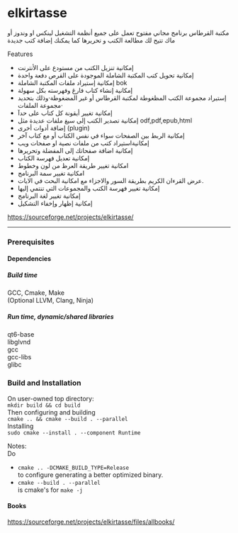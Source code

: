 # elkirtasse
مكتبة القرطاس برنامج مجاني مفتوح تعمل على جميع أنظمة التشغيل لينكس او وندوز أو ماك تتيح لك مطالعة الكتب و تحريرها كما يمكنك إضافة كتب جديدة

Features
* إمكانية تنزيل الكتب من مستودع على الأنترنت
* إمكانية تحويل كتب المكتبة الشاملة الموجودة على القرص دفعة واحدة
* إمكانية إستيراد ملفات المكتبة الشاملة bok
* إمكانية إنشاء كتاب فارغ وفهرسته بكل سهولة
* إستيراد مجموعة الكتب المظغوطة لمكتبة القرطاس أو غير المضغوطة·وذلك بتحديد مجموعة الملفات·
* إمكانية تغيير أيقونة كل كتاب على حدآ
* إمكانية تصدير الكتب إلى سيغ ملفات عديدة مثل odf,pdf,epub,html
* إضافة أدوات أخرى (plugin)
* إمكانية الربط بين الصفحات سواء في نفس الكتاب أو مع كتاب آخر
* إمكانيةاستيراد كتب من ملفات نصية او صفحات ويب
* إمكانية اضافة صفحاتك إلى المفضلة وتحريرها
* إمكانية تعديل فهرسة الكتاب
* امكانية تغيير طريقة العرظ من لون وخطوط
* امكانية تغيير سمة البرنامج
* عرض القرءان الكريم بطريقة السور والاجزاء مع امكانية البحث في الايات.
* إمكانية تغيير فهرسة الكتب والمجموعات التي تنتمي إليها
* إمكانية تغيير لغة البرنامج
* إمكانية إظهار وإخفاء التشكيل


https://sourceforge.net/projects/elkirtasse/

_______________________________________________________________________________________________________________________________________________
### Prerequisites  
#### Dependencies   
##### Build time   
GCC, Cmake, Make   
(Optional LLVM, Clang, Ninja)
##### Run time, dynamic/shared libraries
qt6-base   
libglvnd   
gcc   
gcc-libs   
glibc   

### Build and Installation  
On user-owned top directory:   
`mkdir build && cd build`   
Then configuring and building   
`cmake .. && cmake --build . --parallel`   
Installing   
`sudo cmake --install . --component Runtime`   

Notes:   
Do  
- `cmake .. -DCMAKE_BUILD_TYPE=Release`  
to configure generating a better optimized binary.   
- `cmake --build . --parallel`   
is cmake's for `make -j`   

#### Books   
https://sourceforge.net/projects/elkirtasse/files/allbooks/   
